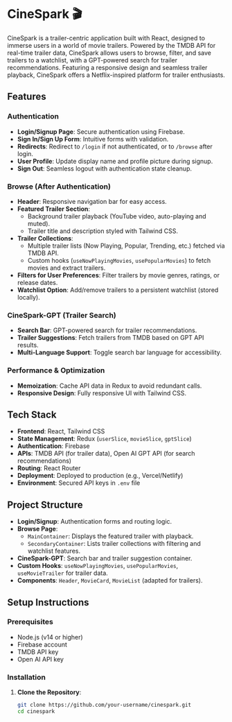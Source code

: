 # CineSpark 🎬

CineSpark is a trailer-centric application built with React, designed to immerse users in a world of movie trailers. Powered by the TMDB API for real-time trailer data, CineSpark allows users to browse, filter, and save trailers to a watchlist, with a GPT-powered search for trailer recommendations. Featuring a responsive design and seamless trailer playback, CineSpark offers a Netflix-inspired platform for trailer enthusiasts.

## Features

### Authentication
- **Login/Signup Page**: Secure authentication using Firebase.
- **Sign In/Sign Up Form**: Intuitive forms with validation.
- **Redirects**: Redirect to `/login` if not authenticated, or to `/browse` after login.
- **User Profile**: Update display name and profile picture during signup.
- **Sign Out**: Seamless logout with authentication state cleanup.

### Browse (After Authentication)
- **Header**: Responsive navigation bar for easy access.
- **Featured Trailer Section**:
  - Background trailer playback (YouTube video, auto-playing and muted).
  - Trailer title and description styled with Tailwind CSS.
- **Trailer Collections**:
  - Multiple trailer lists (Now Playing, Popular, Trending, etc.) fetched via TMDB API.
  - Custom hooks (`useNowPlayingMovies`, `usePopularMovies`) to fetch movies and extract trailers.
- **Filters for User Preferences**: Filter trailers by movie genres, ratings, or release dates.
- **Watchlist Option**: Add/remove trailers to a persistent watchlist (stored locally).

### CineSpark-GPT (Trailer Search)
- **Search Bar**: GPT-powered search for trailer recommendations.
- **Trailer Suggestions**: Fetch trailers from TMDB based on GPT API results.
- **Multi-Language Support**: Toggle search bar language for accessibility.

### Performance & Optimization
- **Memoization**: Cache API data in Redux to avoid redundant calls.
- **Responsive Design**: Fully responsive UI with Tailwind CSS.

## Tech Stack
- **Frontend**: React, Tailwind CSS
- **State Management**: Redux (`userSlice`, `movieSlice`, `gptSlice`)
- **Authentication**: Firebase
- **APIs**: TMDB API (for trailer data), Open AI GPT API (for search recommendations)
- **Routing**: React Router
- **Deployment**: Deployed to production (e.g., Vercel/Netlify)
- **Environment**: Secured API keys in `.env` file

## Project Structure
- **Login/Signup**: Authentication forms and routing logic.
- **Browse Page**:
  - `MainContainer`: Displays the featured trailer with playback.
  - `SecondaryContainer`: Lists trailer collections with filtering and watchlist features.
- **CineSpark-GPT**: Search bar and trailer suggestion container.
- **Custom Hooks**: `useNowPlayingMovies`, `usePopularMovies`, `useMovieTrailer` for trailer data.
- **Components**: `Header`, `MovieCard`, `MovieList` (adapted for trailers).

## Setup Instructions

### Prerequisites
- Node.js (v14 or higher)
- Firebase account
- TMDB API key
- Open AI API key

### Installation
1. **Clone the Repository**:
   ```bash
   git clone https://github.com/your-username/cinespark.git
   cd cinespark
